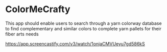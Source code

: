 # ColorMeCrafty

This app should enable users to search through a yarn colorway database to find complementary and similar colors to complete yarn pallets for their fiber arts needs

https://app.screencastify.com/v3/watch/1onjaCMVUeyu7gd586kS
